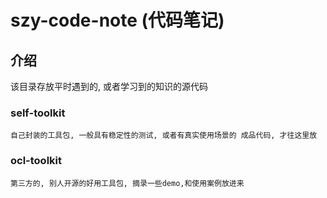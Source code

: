 # szy-code-note (代码笔记)

## 介绍
该目录存放平时遇到的, 或者学习到的知识的源代码

### self-toolkit   
    自己封装的工具包, 一般具有稳定性的测试, 或者有真实使用场景的 成品代码, 才往这里放
### ocl-toolkit
    第三方的, 别人开源的好用工具包, 摘录一些demo,和使用案例放进来